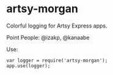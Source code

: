 # artsy-morgan

Colorful logging for Artsy Express apps.

Point People: @izakp, @kanaabe

Use:

```
var logger = require('artsy-morgan');
app.use(logger);
```
